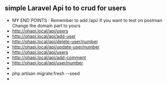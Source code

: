 ## simple Laravel Api to to crud for users

- MY END POINTS : Remember to add /api/ if you want to test on postman Change the domain part to yours
- http://ohapi.local/api/users
- http://ohapi.local/api/add-user
- http://ohapi.local/api/delete-user/number
- http://ohapi.local/api/update-user/number
- http://ohapi.local/api/users
- http://ohapi.local/api/add-comment
- http://ohapi.local/api/user/number
-
- php artisan migrate:fresh --seed
-
